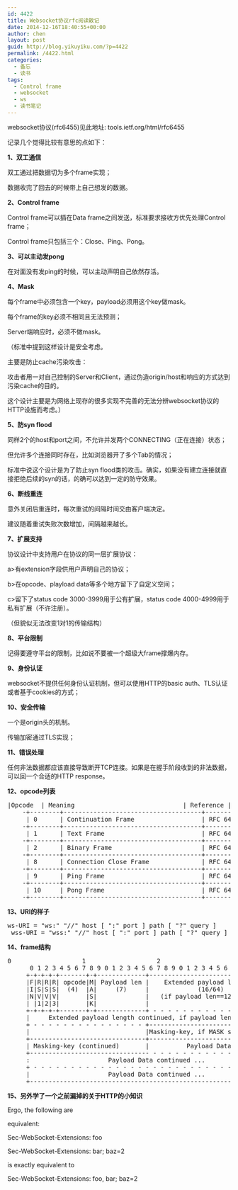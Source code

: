 ```yaml
---
id: 4422
title: Websocket协议rfc阅读散记
date: 2014-12-16T18:40:55+00:00
author: chen
layout: post
guid: http://blog.yikuyiku.com/?p=4422
permalink: /4422.html
categories:
  - 备忘
  - 读书
tags:
  - Control frame
  - websocket
  - ws
  - 读书笔记
---
```

websocket协议(rfc6455)见此地址: tools.ietf.org/html/rfc6455
  
记录几个觉得比较有意思的点如下：

**1、双工通信**
  
双工通过把数据切为多个frame实现；
  
数据收完了回去的时候带上自己想发的数据。

**2、Control frame**
  
Control frame可以插在Data frame之间发送，标准要求接收方优先处理Control frame；
  
Control frame只包括三个：Close、Ping、Pong。

**3、可以主动发pong**
  
在对面没有发ping的时候，可以主动声明自己依然存活。

**4、Mask**
  
每个frame中必须包含一个key，payload必须用这个key做mask。
  
每个frame的key必须不相同且无法预测；
  
Server端响应时，必须不做mask。
  
（标准中提到这样设计是安全考虑。
  
主要是防止cache污染攻击：
  
攻击者用一对自己控制的Server和Client，通过伪造origin/host和响应的方式达到污染cache的目的。
  
这个设计主要是为网络上现存的很多实现不完善的无法分辨websocket协议的HTTP设施而考虑。）

**5、防syn flood**
  
同样2个的host和port之间，不允许并发两个CONNECTING（正在连接）状态；
  
但允许多个连接同时存在，比如浏览器开了多个Tab的情况；
  
标准中说这个设计是为了防止syn flood类的攻击。确实，如果没有建立连接就直接拒绝后续的syn的话，的确可以达到一定的防守效果。

**6、断线重连**
  
意外关闭后重连时，每次重试的间隔时间交由客户端决定。
  
建议随着重试失败次数增加，间隔越来越长。

**7、扩展支持**
  
协议设计中支持用户在协议的同一层扩展协议：
  
a>有extension字段供用户声明自己的协议；
  
b>在opcode、playload data等多个地方留下了自定义空间；
  
c>留下了status code 3000-3999用于公有扩展，status code 4000-4999用于私有扩展（不许注册）。
  
（但貌似无法改变1对1的传输结构）

**8、平台限制**
  
记得要遵守平台的限制，比如说不要被一个超级大frame撑爆内存。

**9、身份认证**
  
websocket不提供任何身份认证机制，但可以使用HTTP的basic auth、TLS认证或者基于cookies的方式；

**10、安全传输**
  
一个是origin头的机制。
  
传输加密通过TLS实现；

**11、错误处理**
  
任何非法数据都应该直接导致断开TCP连接。如果是在握手阶段收到的非法数据，可以回一个合适的HTTP response。

**12、opcode列表**

<pre>|Opcode  | Meaning                             | Reference |
    -+--------+-------------------------------------+-----------|
     | 0      | Continuation Frame                  | RFC 6455  |
    -+--------+-------------------------------------+-----------|
     | 1      | Text Frame                          | RFC 6455  |
    -+--------+-------------------------------------+-----------|
     | 2      | Binary Frame                        | RFC 6455  |
    -+--------+-------------------------------------+-----------|
     | 8      | Connection Close Frame              | RFC 6455  |
    -+--------+-------------------------------------+-----------|
     | 9      | Ping Frame                          | RFC 6455  |
    -+--------+-------------------------------------+-----------|
     | 10     | Pong Frame                          | RFC 6455  |
    -+--------+-------------------------------------+-----------|
</pre>

**13、URI的样子**

<pre>ws-URI = "ws:" "//" host [ ":" port ] path [ "?" query ]
 wss-URI = "wss:" "//" host [ ":" port ] path [ "?" query ]
</pre>

**14、frame结构**

<pre>0                   1                   2                   3
      0 1 2 3 4 5 6 7 8 9 0 1 2 3 4 5 6 7 8 9 0 1 2 3 4 5 6 7 8 9 0 1
     +-+-+-+-+-------+-+-------------+-------------------------------+
     |F|R|R|R| opcode|M| Payload len |    Extended payload length    |
     |I|S|S|S|  (4)  |A|     (7)     |             (16/64)           |
     |N|V|V|V|       |S|             |   (if payload len==126/127)   |
     | |1|2|3|       |K|             |                               |
     +-+-+-+-+-------+-+-------------+ - - - - - - - - - - - - - - - +
     |     Extended payload length continued, if payload len == 127  |
     + - - - - - - - - - - - - - - - +-------------------------------+
     |                               |Masking-key, if MASK set to 1  |
     +-------------------------------+-------------------------------+
     | Masking-key (continued)       |          Payload Data         |
     +-------------------------------- - - - - - - - - - - - - - - - +
     :                     Payload Data continued ...                :
     + - - - - - - - - - - - - - - - - - - - - - - - - - - - - - - - +
     |                     Payload Data continued ...                |
     +---------------------------------------------------------------+
</pre>

**15、另外学了一个之前漏掉的关于HTTP的小知识**
  
Ergo, the following are
     
equivalent:

Sec-WebSocket-Extensions: foo
           
Sec-WebSocket-Extensions: bar; baz=2

is exactly equivalent to

Sec-WebSocket-Extensions: foo, bar; baz=2